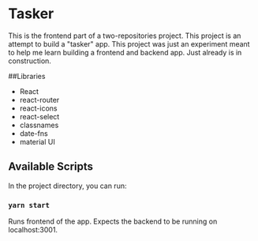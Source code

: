 # Tasker

This is the frontend part of a two-repositories project. This project is an attempt to build a "tasker" app. This project was just an experiment meant to help me learn building a frontend and backend app.
Just already is in construction.

##Libraries
- React
- react-router
- react-icons
- react-select
- classnames
- date-fns
- material UI

## Available Scripts

In the project directory, you can run:

### `yarn start`

Runs frontend of the app. Expects the backend to be running on localhost:3001.
